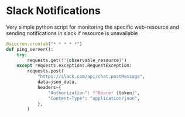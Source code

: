 # Slack Notifications

Very simple python script for monitoring the specific web-resource and sending notifications in slack if resource is unavailable


```python
@aiocron.crontab("* * * * *")
def ping_server():
    try:
        requests.get(f"{observable_resource}")
    except requests.exceptions.RequestException:
        requests.post(
            "https://slack.com/api/chat.postMessage",
            data=json_data,
            headers={
                "Authorization": f"Bearer {token}",
                "Content-Type": "application/json",
            },
        )
```
